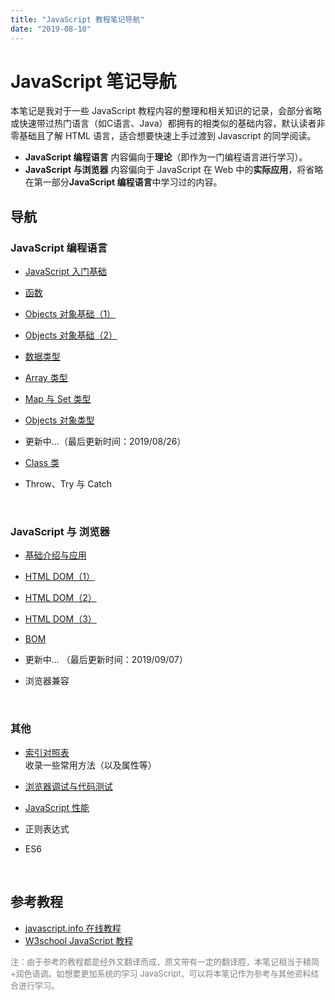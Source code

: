 ```yaml
---
title: "JavaScript 教程笔记导航"
date: "2019-08-10"
---
```


# JavaScript 笔记导航

本笔记是我对于一些 JavaScript 教程内容的整理和相关知识的记录，会部分省略或快速带过热门语言（如C语言、Java）都拥有的相类似的基础内容，默认读者非零基础且了解 HTML 语言，适合想要快速上手过渡到 Javascript 的同学阅读。

- **JavaScript 编程语言** 内容偏向于**理论**（即作为一门编程语言进行学习）。
- **JavaScript 与浏览器** 内容偏向于 JavaScript 在 Web 中的**实际应用**，将省略在第一部分**JavaScript 编程语言**中学习过的内容。

## 导航

### JavaScript 编程语言

- [JavaScript 入门基础](./chapter1/01.basic-introduction.md)

- [函数](./chapter1/02.function.md)

- [Objects 对象基础（1）](./chapter1/03.objects-1.md)

- [Objects 对象基础（2）](./chapter1/04.objects-2.md)

- [数据类型](./chapter1/05.data-type.md)

- [Array 类型](./chapter1/06.array.md)

- [Map 与 Set 类型](./chapter1/07.map&set.md)

- [Objects 对象类型](./chapter1/08.objects-3.md)

- 更新中...（最后更新时间：2019/08/26）

- [Class 类](./chapter1/class.md)

- Throw、Try 与 Catch

<br>

### JavaScript 与 浏览器

- [基础介绍与应用](./chapter2/introduction.md)

- [HTML DOM（1）](./chapter2/html-dom-1.md)

- [HTML DOM（2）](./chapter2/html-dom-2.md)

- [HTML DOM（3）](./chapter2/html-dom-3.md)

- [BOM](./chapter2/bom.md)

- 更新中... （最后更新时间：2019/09/07）

- 浏览器兼容


<br>

### 其他

- [索引对照表](./others/索引对照表.md)  
  收录一些常用方法（以及属性等）

- [浏览器调试与代码测试](./others/调试与测试.md)

- [JavaScript 性能](./others/性能.md)

- 正则表达式

- ES6

<br>

## 参考教程

- [javascript.info 在线教程](https://zh.javascript.info)
- [W3school JavaScript 教程](https://www.w3school.com.cn/js/index.asp)

<font size=2 color=gray>注：由于参考的教程都是经外文翻译而成，原文带有一定的翻译腔，本笔记相当于精简+润色语调。如想要更加系统的学习 JavaScript，可以将本笔记作为参考与其他资料结合进行学习。</font>
